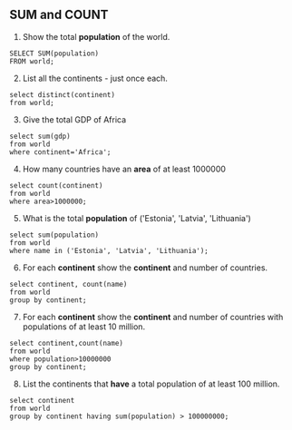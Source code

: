 ## SUM and COUNT

1. Show the total **population** of the world.

```mysql
SELECT SUM(population)
FROM world;
```

2. List all the continents - just once each.

```mysql
select distinct(continent)
from world;
```

3. Give the total GDP of Africa

```mysql
select sum(gdp)
from world
where continent='Africa';
```

4. How many countries have an **area** of at least 1000000

```mysql
select count(continent)
from world
where area>1000000;
```

5. What is the total **population** of ('Estonia', 'Latvia', 'Lithuania')

```mysql
select sum(population)
from world
where name in ('Estonia', 'Latvia', 'Lithuania');
```

6. For each **continent** show the **continent** and number of countries.

```mysql
select continent, count(name)
from world 
group by continent;
```

7. For each **continent** show the **continent** and number of countries with populations of at least 10 million.

```mysql
select continent,count(name)
from world
where population>10000000
group by continent;
```

8. List the continents that **have** a total population of at least 100 million.

```mysql
select continent
from world
group by continent having sum(population) > 100000000;
```

